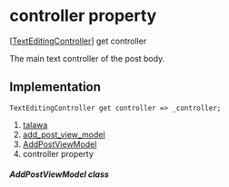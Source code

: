 
<div>

# controller property

</div>



[[TextEditingController](https://api.flutter.dev/flutter/widgets/TextEditingController-class.html)]
get controller



The main text controller of the post body.



## Implementation

``` language-dart
TextEditingController get controller => _controller;
```








1.  [talawa](../../index.md)
2.  [add_post_view_model](../../view_model_after_auth_view_models_add_post_view_models_add_post_view_model/)
3.  [AddPostViewModel](../../view_model_after_auth_view_models_add_post_view_models_add_post_view_model/AddPostViewModel-class.md)
4.  controller property

##### AddPostViewModel class







